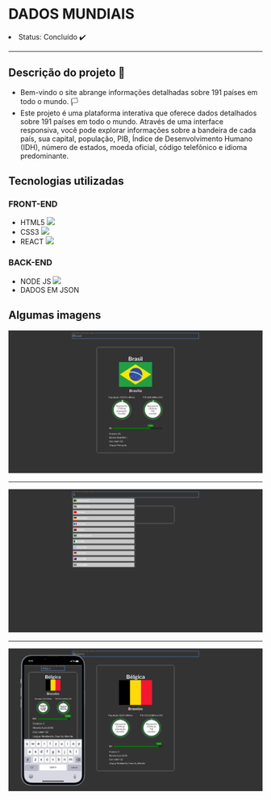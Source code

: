 <h1>DADOS MUNDIAIS</h1>


<li>Status: Concluído ✔️</li>
<hr>

<h2>Descrição do projeto 
📌</h2>
<ul>
  <li>Bem-vindo o site abrange informações detalhadas sobre 191 países em todo o mundo. 🏳️
</li>
  <li>Este projeto é uma plataforma interativa que oferece dados detalhados sobre 191 países em todo o mundo. Através de uma interface responsiva, você pode explorar informações sobre a bandeira de cada país, sua capital, população, PIB, Índice de Desenvolvimento Humano (IDH), número de estados, moeda oficial, código telefônico e idioma predominante.</li>
</ul>


<h2>Tecnologias utilizadas</h2>
<h3>FRONT-END</h3>
<ul>
  <li>HTML5 <img src="https://cdn.jsdelivr.net/gh/devicons/devicon/icons/html5/html5-original.svg" width="13px"/></li>
  <li>CSS3 <img src="https://cdn.jsdelivr.net/gh/devicons/devicon/icons/css3/css3-original.svg" width="13px"/></li>
  <li>REACT <img src="https://cdn.jsdelivr.net/gh/devicons/devicon/icons/react/react-original.svg" width="13px"/></li>
</ul>


<h3>BACK-END</h3>
<ul>
  <li>NODE JS <img src="https://www.svgrepo.com/show/452075/node-js.svg"></li>
  <li>DADOS EM JSON</li>
</ul>

<h2>Algumas imagens</h2>
<img src="./meuapp/src/src/assets/github/img1.jpg">
<hr>
<img src="./meuapp/src/src/assets/github/img2.jpg">
<hr>
<img src="./meuapp/src/src/assets/github/img3.jpg">
